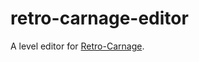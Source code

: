 # retro-carnage-editor

A level editor for [Retro-Carnage](https://github.com/huddeldaddel/retro-carnage).

